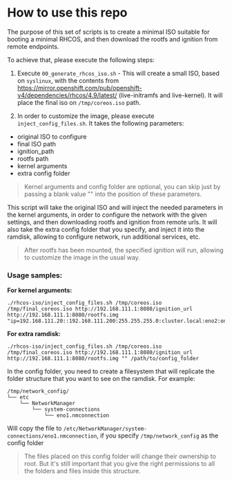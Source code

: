 # How to use this repo

The purpose of this set of scripts is to create a minimal ISO suitable for booting a minimal RHCOS, and then download the rootfs and ignition from remote endpoints.

To achieve that, please execute the following steps:

1. Execute `00_generate_rhcos_iso.sh` - This will create a small ISO, based on `syslinux`, with the contents from https://mirror.openshift.com/pub/openshift-v4/dependencies/rhcos/4.9/latest/ 
(live-initramfs and live-kernel). It will place the final iso on `/tmp/coreos.iso` path.

2. In order to customize the image, please execute `inject_config_files.sh`. It takes the following parameters:

- original ISO to configure
- final ISO path
- ignition_path
- rootfs path
- kernel arguments
- extra config folder

> Kernel arguments and config folder are optional, you can skip just by passing a blank value "" into the position of these parameters.

This script will take the original ISO and will inject the needed parameters in the kernel arguments, in order to configure the network with the given settings, and then downloading rootfs and ignition from remote urls. It will also take the extra config folder that you specify, and inject it into the ramdisk, allowing to configure network, run additional services, etc.

> After rootfs has been mounted, the specified ignition will run, allowing to customize the image in the usual way.

### Usage samples:

**For kernel arguments:**
```shell
./rhcos-iso/inject_config_files.sh /tmp/coreos.iso /tmp/final_coreos.iso http://192.168.111.1:8080/ignition_url http://192.168.111.1:8080/rootfs.img "ip=192.168.111.20::192.168.111.200:255.255.255.0:cluster.local:eno2:on:8.8.8.8"
```

**For extra ramdisk:**
```shell
./rhcos-iso/inject_config_files.sh /tmp/coreos.iso /tmp/final_coreos.iso http://192.168.111.1:8080/ignition_url http://192.168.111.1:8080/rootfs.img "" /path/to/config_folder
```

In the config folder, you need to create a filesystem that will replicate the folder structure that you want to see on the ramdisk. For example:

```
/tmp/network_config/
└── etc
    └── NetworkManager
        └── system-connections
            └── eno1.nmconnection
```

Will copy the file to `/etc/NetworkManager/system-connections/eno1.nmconnection`, if you specify `/tmp/network_config` as the config folder

> The files placed on this config folder will change their ownership to root. But it's still important that you give the right permissions to all the folders and files inside this structure.
